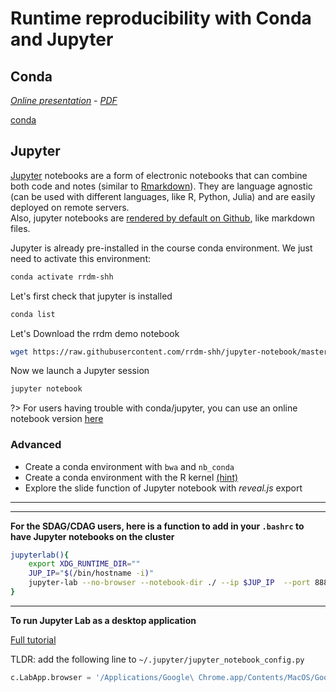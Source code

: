 # Runtime reproducibility with Conda and Jupyter

## Conda
*[Online presentation](https://maxibor.github.io/conda-presentation) - [PDF](https://github.com/maxibor/conda-presentation/raw/master/presentation_conda.pdf)*

[conda](https://maxibor.github.io/conda-presentation ':include :type=iframe width=100% height=600px')

## Jupyter

[Jupyter](https://jupyter.org) notebooks are a form of electronic notebooks that can combine both code and notes (similar to [Rmarkdown](https://rmarkdown.rstudio.com)).
They are language agnostic (can be used with different languages, like R, Python, Julia) and are easily deployed on remote servers.  
Also, jupyter notebooks are [rendered by default on Github](https://github.com/rrdm-shh/jupyter-notebook/blob/master/rrdm-notebook.ipynb), like markdown files.

Jupyter is already pre-installed in the course conda environment. We just need to activate this environment: 

```bash
conda activate rrdm-shh
```

Let's first check that jupyter is installed

```bash
conda list
```

Let's Download the rrdm demo notebook

```bash
wget https://raw.githubusercontent.com/rrdm-shh/jupyter-notebook/master/rrdm-notebook.ipynb
```

Now we launch a Jupyter session

```bash
jupyter notebook
```

?> For users having trouble with conda/jupyter, you can use an online notebook version [here](https://mybinder.org/v2/gh/rrdm-shh/jupyter-notebook/master)

### Advanced

- Create a conda environment with `bwa` and `nb_conda`
- Create a conda environment with the R kernel [(hint)](https://anaconda.org/r/r-irkernel)
- Explore the slide function of Jupyter notebook with *reveal.js* export

---
---

**For the SDAG/CDAG users, here is a function to add in your `.bashrc` to have Jupyter notebooks on the cluster**

```bash
jupyterlab(){
    export XDG_RUNTIME_DIR=""
    JUP_IP="$(/bin/hostname -i)"
    jupyter-lab --no-browser --notebook-dir ./ --ip $JUP_IP  --port 8889
}
```

---

**To run Jupyter Lab as a desktop application**

[Full tutorial](http://christopherroach.com/articles/jupyterlab-desktop-app/)

TLDR: add the following line to `~/.jupyter/jupyter_notebook_config.py`

```python
c.LabApp.browser = '/Applications/Google\ Chrome.app/Contents/MacOS/Google\ Chrome --app=%s'
```